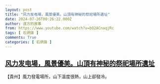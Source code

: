 ```yaml
---
layout: post
title: "风力发电場，風景優美。山頂有神秘的祭祀場所遺址"
date: 2024-07-26T00:26:22.000Z
author: 遠方的故事
from: https://www.youtube.com/watch?v=bO2ACnaqjRc
tags: [ 石炳锋 ]
comments: True
categories: [ 石炳锋 ]
---
```

<!--1721953582000-->
[风力发电場，風景優美。山頂有神秘的祭祀場所遺址](https://www.youtube.com/watch?v=bO2ACnaqjRc)
------

<div>
【貴州】風力發電場所，山下溫度很熱，山上卻發冷。
</div>
